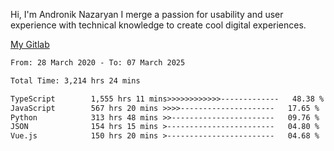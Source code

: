 Hi, I'm Andronik Nazaryan
I merge a passion for usability and user experience with technical knowledge to create cool digital experiences.

[My Gitlab](https://gitlab.com/anridev24)

<!--START_SECTION:waka-->

```txt
From: 28 March 2020 - To: 07 March 2025

Total Time: 3,214 hrs 24 mins

TypeScript        1,555 hrs 11 mins>>>>>>>>>>>>-------------   48.38 %
JavaScript        567 hrs 20 mins >>>>---------------------   17.65 %
Python            313 hrs 48 mins >>-----------------------   09.76 %
JSON              154 hrs 15 mins >------------------------   04.80 %
Vue.js            150 hrs 20 mins >------------------------   04.68 %
```

<!--END_SECTION:waka-->

